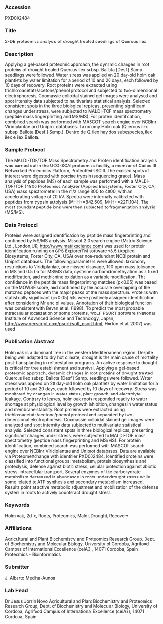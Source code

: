 ### Accession
PXD002484

### Title
2-DE proteomics analysis of drought treated seedlings of Quercus ilex

### Description
Applying a gel-based proteomic approach, the dynamic changes in root proteins of drought treated Quercus ilex subsp. Ballota [Desf.] Samp. seedlings were followed. Water stress was applied on 20 day-old holm oak plantlets by water limitation for a period of 10 and 20 days, each followed by 10 days of recovery. Root proteins were extracted using trichloroacetate/acetone/phenol protocol and subjected to two-dimensional electrophoresis. Coomassie colloidal stained gel images were analysed and spot intensity data subjected to multivariate statistical analysis. Selected consistent spots in the three biological replicas, presenting significant changes under stress, were subjected to MALDI-TOF mass spectrometry (peptide mass fingerprinting and MS/MS). For protein identification, combined search was performed with MASCOT search engine over NCBInr Viridiplantae and Uniprot databases. Taxonomy Holm oak (Quercus ilex subsp. Ballota [Desf.] Samp.). Dentro de Q. ilex hay dos subespecies, ilex ilex e ilex Ballota.

### Sample Protocol
The MALDI-TOF/TOF Mass Spectrometry and Protein identification analysis was carried out in the UCO-SCAI proteomics facility, a member of Carlos III Networked Proteomics Platform, ProteoRed-ISCIII. The excised spots of interest were digested with porcine trypsin (sequencing grade). Mass analysis of peptides (MS) of each sample was performed with a MALDI-TOF/TOF (4800 Proteomics Analyzer (Applied Biosystems, Foster City, CA, USA) mass spectrometer in the m/z range 800 to 4000, with an accelerating voltage of 20 kV. Spectra were internally calibrated with peptides from trypsin autolysis (M+H+=842.509, M+H+=2211.104). The most abundant peptide ions were then subjected to fragmentation analysis (MS/MS).

### Data Protocol
Proteins were assigned identification by peptide mass fingerprinting and confirmed by MS/MS analysis. Mascot 2.0 search engine (Matrix Science Ltd., London,UK; http://www.matrixscience.com) was used for protein identification running on GPS ExplorerTM software v3.5 (Applied Biosystems, Foster City, CA, USA) over non-redundant NCBI protein and Uniprot databases. The following parameters were allowed: taxonomy restrictions to Viridiplantae, one missed cleavage, 100 ppm mass tolerance in MS and 0.5 Da for MS/MS data, cysteine carbamidomethylation as a fixed modification, and methionine oxidation as a variable modification. The confidence in the peptide mass fingerprinting matches (p<0.05) was based on the MOWSE score, and confirmed by the accurate overlapping of the matched peptides with the major peaks of the mass spectrum. Proteins with statistically significant (p<0.05) hits were positively assigned identification after considering Mr and pI values. Annotation of their biological function was consistent with Bevan et al. (1998). To predict the most probable intracellular localization of some proteins, WoLF PSORT software (National Institute of Advanced Science and Technology, Japan, http://www.genscript.com/psort/wolf_psort.html, Horton et al. 2007) was used

### Publication Abstract
Holm oak is a dominant tree in the western Mediterranean region. Despite being well adapted to dry hot climate, drought is the main cause of mortality post-transplanting in reforestation programs. An active response to drought is critical for tree establishment and survival. Applying a gel-based proteomic approach, dynamic changes in root proteins of drought treated Quercus ilex subsp. Ballota [Desf.] Samp. seedlings were followed. Water stress was applied on 20 day-old holm oak plantlets by water limitation for a period of 10 and 20 days, each followed by 10 days of recovery. Stress was monitored by changes in water status, plant growth, and electrolyte leakage. Contrary to leaves, holm oak roots responded readily to water shortage at physiological level by growth inhibition, changes in water status and membrane stability. Root proteins were extracted using trichloroacetate/acetone/phenol protocol and separated by two-dimensional electrophoresis. Coomassie colloidal stained gel images were analyzed and spot intensity data subjected to multivariate statistical analysis. Selected consistent spots in three biological replicas, presenting significant changes under stress, were subjected to MALDI-TOF mass spectrometry (peptide mass fingerprinting and MS/MS). For protein identification, combined search was performed with MASCOT search engine over NCBInr Viridiplantae and Uniprot databases. Data are available via ProteomeXchange with identifier PXD002484. Identified proteins were classified into functional groups: metabolism, protein biosynthesis and proteolysis, defense against biotic stress, cellular protection against abiotic stress, intracellular transport. Several enzymes of the carbohydrate metabolism decreased in abundance in roots under drought stress while some related to ATP synthesis and secondary metabolism increased. Results point at active metabolic adjustment and mobilization of the defense system in roots to actively counteract drought stress.

### Keywords
Holm oak, 2d-e, Roots, Proteomics, Maldi, Drought, Recovery

### Affiliations
Agricultural and Plant Biochemistry and Proteomics Research Group, Dept. of Biochemistry and Molecular Biology, University of Cordoba, Agrifood Campus of International Excellence (ceiA3), 14071 Cordoba, Spain
Proteomics - Bioinformatics

### Submitter
J. Alberto Medina-Aunon

### Lab Head
Dr Jesus Jorrin Novo
Agricultural and Plant Biochemistry and Proteomics Research Group, Dept. of Biochemistry and Molecular Biology, University of Cordoba, Agrifood Campus of International Excellence (ceiA3), 14071 Cordoba, Spain


